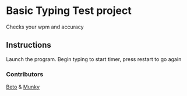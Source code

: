 # Basic Typing Test project
Checks your wpm and accuracy
## Instructions
Launch the program. 
Begin typing to start timer, 
press restart to go again
### Contributors
[Beto](https://github.com/Beetooo) & [Munky](https://github.com/MangoMunky)
